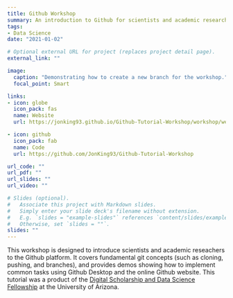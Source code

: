 ```yaml
---
title: Github Workshop
summary: An introduction to Github for scientists and academic researchers.
tags:
- Data Science
date: "2021-01-02"

# Optional external URL for project (replaces project detail page).
external_link: ""

image:
  caption: "Demonstrating how to create a new branch for the workshop."
  focal_point: Smart

links:
- icon: globe
  icon_pack: fas
  name: Website
  url: https://jonking93.github.io/Github-Tutorial-Workshop/workshop/welcome

- icon: github
  icon_pack: fab
  name: Code
  url: https://github.com/JonKing93/Github-Tutorial-Workshop

url_code: ""
url_pdf: ""
url_slides: ""
url_video: ""

# Slides (optional).
#   Associate this project with Markdown slides.
#   Simply enter your slide deck's filename without extension.
#   E.g. `slides = "example-slides"` references `content/slides/example-slides.md`.
#   Otherwise, set `slides = ""`.
slides: ""
---
```


This workshop is designed to introduce scientists and academic reseachers to the Github platform. It covers fundamental git concepts (such as cloning, pushing, and branches), and provides demos showing how to implement common tasks using Github Desktop and the online Github website. This tutorial was a product of the [Digital Scholarship and Data Science Fellowship](https://new.library.arizona.edu/ds2f) at the University of Arizona.
